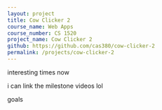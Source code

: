 ```yaml
---
layout: project
title: Cow Clicker 2
course_name: Web Apps
course_number: CS 1520
project_name: Cow Clicker 2
github: https://github.com/cas380/cow-clicker-2
permalink: /projects/cow-clicker-2
---
```


interesting times now

i can link the milestone videos lol

goals